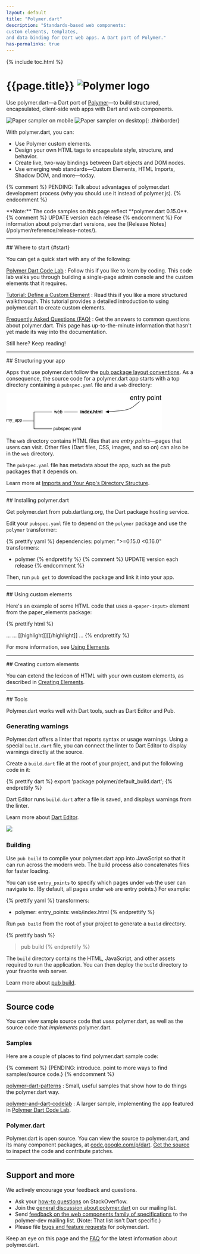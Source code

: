 ```yaml
---
layout: default
title: "Polymer.dart"
description: "Standards-based web components:
custom elements, templates,
and data binding for Dart web apps. A Dart port of Polymer."
has-permalinks: true
---
```


{% include toc.html %}

<h1>
  {{page.title}}
  <img src="images/polymer-logo.svg" alt="Polymer logo"
       style="vertical-align:baseline" height="35">
</h1>

Use polymer.dart—a Dart port of [Polymer](http://www.polymer-project.org)—to
build structured, encapsulated, client-side web apps with Dart and
web components.

![Paper sampler on mobile](images/iconbutton-small.png)
![Paper sampler on desktop](images/iconbutton-big.png){: .thinborder}

With polymer.dart, you can:

* Use Polymer custom elements.
* Design your own HTML tags to encapsulate style, structure, and behavior.
* Create live, two-way bindings between Dart objects and DOM nodes.
* Use emerging web standards—Custom Elements, HTML Imports, Shadow DOM,
  and more—today.

{% comment %}
PENDING: Talk about advantages of polymer.dart development process
(why you should use it instead of polymer.js).
{% endcomment %}

<aside class="alert alert-info" markdown="1">
**Note:**
The code samples on this page reflect **polymer.dart 0.15.0**.
{% comment %}
UPDATE version each release
{% endcomment %}
For information about polymer.dart versions, see the
[Release Notes](/polymer/reference/release-notes/).
</aside>


<hr>
## Where to start {#start}

You can get a quick start with any of the following:

[Polymer Dart Code Lab](/codelabs/polymer/)
: Follow this if you like to learn by coding.
This code lab walks you through building a single-page admin console and
the custom elements that it requires.

[Tutorial: Define a Custom Element](/docs/tutorials/polymer-intro/)
: Read this if you like a more structured walkthrough.
This tutorial provides a detailed introduction to using polymer.dart
to create custom elements.

[Frequently Asked Questions (FAQ)](faq.html)
: Get the answers to common questions about polymer.dart.
This page has up-to-the-minute information that
hasn't yet made its way into the documentation.

Still here? Keep reading!


<hr>
## Structuring your app

Apps that use polymer.dart follow the
[pub package layout conventions](/tools/pub/package-layout.html).
As a consequence, the source code for a polymer.dart app
starts with a top directory containing a
`pubspec.yaml` file and a `web` directory:

![app/pubspec.yaml, app/web/index.html](images/dir-simplest-structure.png)

The `web` directory contains HTML files that are
_entry points_—pages that users can visit.
Other files (Dart files, CSS, images, and so on)
can also be in the `web` directory.

The `pubspec.yaml` file has metadata about the app,
such as the pub packages that it depends on.

Learn more at
[Imports and Your App's Directory Structure](app-directories.html).

<hr>
## Installing polymer.dart

Get polymer.dart from pub.dartlang.org,
the Dart package hosting service.

Edit your `pubspec.yaml` file
to depend on the `polymer` package and
use the `polymer` transformer:

{% prettify yaml %}
dependencies:
  polymer: ">=0.15.0 <0.16.0"
transformers:
- polymer
{% endprettify %}
{% comment %}
UPDATE version each release
{% endcomment %}

Then, run `pub get` to download the package and link it into your app.


<hr>
## Using custom elements

Here's an example of some HTML code
that uses a `<paper-input>` element
from the paper_elements package:

<!-- from polymer/get_element/web/index.html -->
{% prettify html %}
<head>
  ...
  <script src="packages/web_components/dart_support.js"></script>
  <link rel="import" href="[[highlight]]packages/paper_elements/paper_input.html[[/highlight]]">
  ...
</head>
<body unresolved>
  [[highlight]]<paper-input label="Type something..."></paper-input>[[/highlight]]
  ...
  <script type="application/dart">export 'package:polymer/init.dart';</script>
</body>
{% endprettify %}

For more information, see [Using Elements](using-elements/).


<hr>
## Creating custom elements

You can extend the lexicon of HTML with your own custom elements,
as described in
[Creating Elements](creating-elements/).


<hr>
## Tools

Polymer.dart works well with Dart tools, such as Dart Editor and Pub.

### Generating warnings

Polymer.dart offers a linter that reports syntax or usage warnings.
Using a special `build.dart` file,
you can connect the linter to Dart Editor to display warnings directly
at the source.

Create a `build.dart` file at the root of your project,
and put the following code in it:

{% prettify dart %}
export 'package:polymer/default_build.dart';
{% endprettify %}

Dart Editor runs `build.dart` after a file is saved, and
displays warnings from the linter.

Learn more about [Dart Editor](/tools/editor/).

<img src="polymer-warning-in-editor.png">

### Building

Use `pub build` to compile your polymer.dart app into JavaScript so that
it can run across the modern web. The build process also concatenates files
for faster loading.

You can use `entry_points` to specify which pages under `web`
the user can navigate to.
(By default, all pages under `web` are entry points.)
For example:

{% prettify yaml %}
transformers:
- polymer:
    entry_points: web/index.html
{% endprettify %}

Run `pub build` from the root of your project to generate a `build`
directory.

{% prettify bash %}
> pub build
{% endprettify %}

The `build` directory contains the HTML, JavaScript, and other assets
required to run the application. You can then deploy the `build` directory
to your favorite web server.

Learn more about [pub build](/tools/pub/cmd/pub-build.html).


<hr>

## Source code

You can view sample source code that _uses_ polymer.dart,
as well as the source code that _implements_ polymer.dart.


### Samples

Here are a couple of places to find polymer.dart sample code:

{% comment %}
{PENDING: introduce. point to more ways to find samples/source code.}
{% endcomment %}

[polymer-dart-patterns](https://github.com/dart-lang/polymer-dart-patterns)
: Small, useful samples that show how to do things the polymer.dart way.

[polymer-and-dart-codelab](https://github.com/dart-lang/polymer-and-dart-codelab)
: A larger sample, implementing the app featured in
[Polymer Dart Code Lab](/codelabs/polymer/).


### Polymer.dart

Polymer.dart is open source. You can view the source to polymer.dart,
and its many component packages, at [code.google.com/p/dart](https://code.google.com/p/dart/source/browse/branches/bleeding_edge/dart/pkg/).
[Get the source](https://code.google.com/p/dart/wiki/GettingTheSource)
to inspect the code and contribute patches.


<hr>

## Support and more

We actively encourage your feedback and questions.

* Ask your [how-to questions][so] on StackOverflow.
* Join the [general discussion about polymer.dart][web-list] on our mailing
  list.
* Send [feedback on the web components family of specifications][polymer-dev-list]
  to the polymer-dev mailing list.
  (Note: That list isn't Dart specific.)
* Please file [bugs and feature requests][dartbug] for polymer.dart.

[so]: http://stackoverflow.com/tags/dart
[web-list]: https://groups.google.com/a/dartlang.org/forum/#!forum/web
[polymer-dev-list]: https://groups.google.com/forum/?fromgroups=#!forum/polymer-dev
[dartbug]: https://code.google.com/p/dart/issues/entry?template=Defect%20report%20for%20Polymer

Keep an eye on this page and the [FAQ](faq.html)
for the latest information about polymer.dart.
